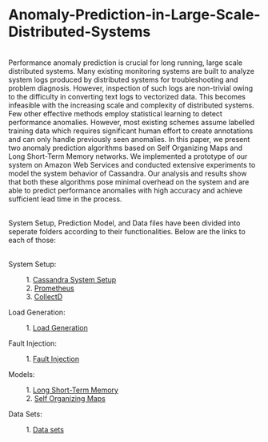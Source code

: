 # Anomaly-Prediction-in-Large-Scale-Distributed-Systems

<br />Performance anomaly prediction is crucial for long running, large scale distributed systems. Many existing monitoring systems are built to analyze system logs produced by distributed systems for troubleshooting and problem diagnosis. However, inspection of such logs are non-trivial owing to the difficulty in converting text logs to vectorized data. This becomes infeasible with the increasing scale and complexity of distributed systems. Few other effective methods employ statistical learning to detect performance anomalies. However, most existing schemes assume labelled training data which requires significant human effort to create annotations and can only handle previously seen anomalies. In this paper, we present two anomaly prediction algorithms based on Self Organizing Maps and Long Short-Term Memory networks. We implemented a prototype of our system on Amazon Web Services and conducted extensive experiments to model the system behavior of Cassandra. Our analysis and results show that both these algorithms pose minimal overhead on the system and are able to predict performance anomalies with high accuracy and achieve sufficient lead time in the process.

<br />System Setup, Prediction Model, and Data files have been divided into seperate folders according to their functionalities. Below are the links to each of those:

<br />System Setup:

&nbsp;&nbsp;&nbsp;&nbsp;&nbsp;&nbsp;&nbsp;&nbsp;&nbsp;1. [Cassandra System Setup](https://github.ncsu.edu/pmallya/Anomaly-Prediction-in-Large-Scale-Distributed-Systems/tree/master/Cassandra%20Setup)
<br/>&nbsp;&nbsp;&nbsp;&nbsp;&nbsp;&nbsp;&nbsp;&nbsp;&nbsp;2. [Prometheus](https://github.ncsu.edu/pmallya/Anomaly-Prediction-in-Large-Scale-Distributed-Systems/tree/master/Prometheus)
<br/>&nbsp;&nbsp;&nbsp;&nbsp;&nbsp;&nbsp;&nbsp;&nbsp;&nbsp;3. [CollectD](https://github.ncsu.edu/pmallya/Anomaly-Prediction-in-Large-Scale-Distributed-Systems/tree/master/Collectd)

Load Generation:

&nbsp;&nbsp;&nbsp;&nbsp;&nbsp;&nbsp;&nbsp;&nbsp;&nbsp;1. [Load Generation](https://github.ncsu.edu/pmallya/Anomaly-Prediction-in-Large-Scale-Distributed-Systems/tree/master/Load%20Generation)

Fault Injection:

&nbsp;&nbsp;&nbsp;&nbsp;&nbsp;&nbsp;&nbsp;&nbsp;&nbsp;1. [Fault Injection](https://github.ncsu.edu/pmallya/Anomaly-Prediction-in-Large-Scale-Distributed-Systems/tree/master/Fault%20Injection)

Models:

&nbsp;&nbsp;&nbsp;&nbsp;&nbsp;&nbsp;&nbsp;&nbsp;&nbsp;1. [Long Short-Term Memory](https://github.ncsu.edu/pmallya/Anomaly-Prediction-in-Large-Scale-Distributed-Systems/tree/master/LSTM)
<br />&nbsp;&nbsp;&nbsp;&nbsp;&nbsp;&nbsp;&nbsp;&nbsp;&nbsp;2. [Self Organizing Maps](https://github.ncsu.edu/pmallya/Anomaly-Prediction-in-Large-Scale-Distributed-Systems/tree/master/SOM)

Data Sets:

&nbsp;&nbsp;&nbsp;&nbsp;&nbsp;&nbsp;&nbsp;&nbsp;&nbsp;1. [Data sets](https://github.ncsu.edu/pmallya/Anomaly-Prediction-in-Large-Scale-Distributed-Systems/tree/master/Data_Sets)
